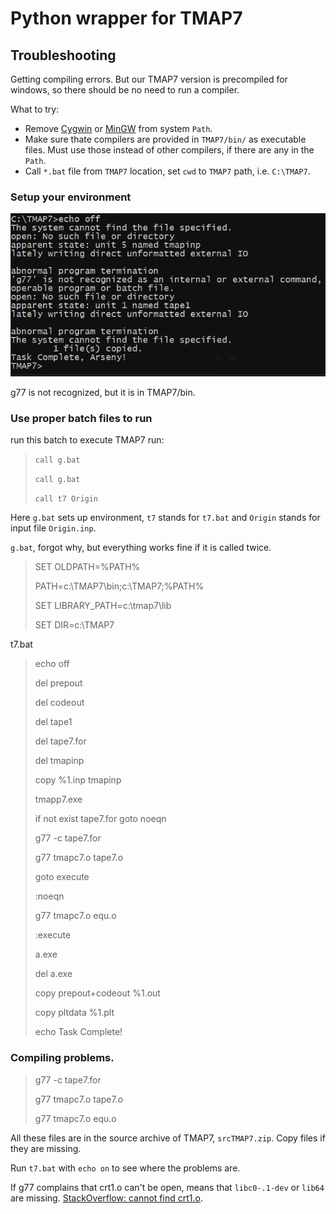 # Python wrapper for TMAP7

## Troubleshooting
Getting compiling errors. But our TMAP7 version is precompiled for windows, so there should be no need to run a compiler. 

What to try:
-  Remove [Cygwin](https://www.cygwin.com/) or [MinGW](https://www.mingw-w64.org/) from system `Path`.
- Make sure thate compilers are provided in `TMAP7/bin/` as executable files. Must use those instead of other compilers, if there are any in the `Path`.
- Call `*.bat` file from `TMAP7` location, set `cwd` to `TMAP7` path, i.e. `C:\TMAP7`.



### Setup your environment

![cmd1](./img/cmd1.png)

g77 is not recognized, but it is in TMAP7/bin. 



### Use proper batch files to run

run this batch to execute TMAP7 run:

> `call g.bat`
>
> `call g.bat`
>
> `call t7 Origin`

Here `g.bat` sets up environment, `t7` stands for `t7.bat` and `Origin` stands for input file `Origin.inp`.

`g.bat`, forgot why, but everything works fine if it is called twice.

> SET OLDPATH=%PATH%
>
> PATH=c:\TMAP7\bin;c:\TMAP7;%PATH%
>
> SET LIBRARY_PATH=c:\tmap7\lib
>
> SET DIR=c:\TMAP7

t7.bat

> echo off
>
> del prepout
>
> del codeout
>
> del tape1
>
> del tape7.for
>
> del tmapinp
>
> copy %1.inp tmapinp
>
> tmapp7.exe
>
> if not exist tape7.for goto noeqn
>
> g77 -c tape7.for
>
> g77 tmapc7.o tape7.o
>
> goto execute
>
> :noeqn
>
> g77 tmapc7.o equ.o
>
> :execute
>
> a.exe
>
> del a.exe
>
> copy prepout+codeout %1.out
>
> copy pltdata %1.plt
>
> echo Task Complete!

### Compiling problems.

> g77 -c tape7.for
>
> g77 tmapc7.o tape7.o
>
> g77 tmapc7.o equ.o

All these files are in the source archive of TMAP7, `srcTMAP7.zip`.  Copy files if they are missing.

Run `t7.bat` with `echo on` to see where the problems are.

If g77 complains that crt1.o can't be open, means that `libc0-.1-dev` or `lib64` are missing. [StackOverflow: cannot find crt1.o](https://stackoverflow.com/questions/6329887/compiling-problems-cannot-find-crt1-o).

 